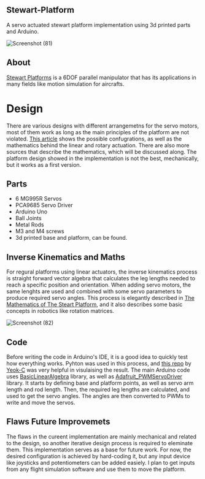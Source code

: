 ## Stewart-Platform
A servo actuated stewart platform implementation using 3d printed parts and Arduino.


![Screenshot (81)](https://github.com/user-attachments/assets/653ce345-0adc-4684-9c4c-713abd3bb4f6)

## About
[Stewart Platforms](https://en.wikipedia.org/wiki/Stewart_platform) is a 6DOF parallel manipulator that has its applications in many fields like motion simulation for aircrafts.

# Design
There are various designs with different arrangemetns for the servo motors, most of them work as long as the main principles of the platform are not violated. [This article](https://raw.org/research/inverse-kinematics-of-a-stewart-platform/) shows the possible confugrations, as well as the mathematics behind the linear and rotary actuation. There are also more sources that describe the mathematics, which will be discussed along.
The platform design showed in the implementation is not the best, mechanically, but it works as a first version.


## Parts
- 6 MG995R Servos
- PCA9685 Servo Driver
- Arduino Uno
- Ball Joints
- Metal Rods
- M3 and M4 screws
- 3d printed base and platform, can be found.


## Inverse Kinematics and Maths
For regural platforms using linear actuators, the inverse kinematics process is straight forward vector algebra that calculates the leg lengths needed to reach a specific position and orientation. When adding servo motors, the same lenghts are used and combined with some servo parameters to produce required servo angles. This process is elegantly described in [The Mathematics of The Steart Platform](https://web.archive.org/web/20130506134518/http://www.wokinghamu3a.org.uk/Maths%20of%20the%20Stewart%20Platform%20v5.pdf), and it also describes some basic concepts in robotics like rotation matrices. 

![Screenshot (82)](https://github.com/user-attachments/assets/de17ec05-3a8d-432e-9647-8b4e3b63e7a5)



## Code
Before writing the code in Arduino's IDE, it is a good idea to quickly test how everything works. Pyhton was used in this process, and [this repo](https://github.com/Yeok-c/Stewart_Py) by [Yeok-C](https://github.com/Yeok-c) was very helpful in visulaising the result.
The main Arduino code uses [BasicLinearAlgebra](https://github.com/tomstewart89/BasicLinearAlgebra) library, as well as [Adafruit_PWMServoDriver](https://github.com/adafruit/Adafruit-PWM-Servo-Driver-Library) library. It starts by defining base and platform points, as well as servo arm length and rod length. Then, the required leg lengths are calculated, and used to get the servo angles. The angles are then converted to PWMs to write and move the servos. 

## Flaws Future Improvemets
The flaws in the cureent implementation are mainly mechanical and related to the design, so another iterative design process is required to eleminate them.
This implementation serves as a base for future work. For now, the desired configuration is achieved by hard-coding it, but any input device like joysticks and potentiometers can be added easiely. 
I plan to get inputs from any flight simulation software and use them to move the platform.
